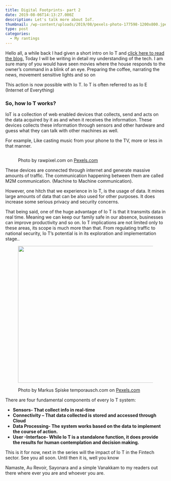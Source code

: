 ```yaml
---
title: Digital Footprints- part 2
date: 2019-08-06T14:13:27.000Z
description: Let's talk more about IoT.
thumbnail: /wp-content/uploads/2019/08/pexels-photo-177598-1200x800.jpeg
type: post
categories:
  - My rantings
---
```

  Hello all, a while back I had given a short intro on Io T and [click here to read the blog.](https://www.thecontentstartup.com/digital-footprints/) Today I will be writing in detail my understanding of the tech. I am sure many of you would have seen movies where the house responds to the owner’s command in a blink of an eye. Preparing the coffee, narrating the news, movement sensitive lights and so on

This action is now possible with Io T. Io T is often referred to as Io E (Internet of Everything)

<!--EndFragment-->

### So, how Io T works?

<p class="has-text-color has-black-color">
  IoT is a collection of web enabled devices that collects, send and acts on the data acquired by it as and when it receives the information. These devices collects these information through sensors and other hardware and guess what they can talk with other machines as well.
</p>

<p class="has-text-color has-black-color">
  For example, Like casting music from your phone to the TV, more or less in that manner.
</p><figure class="wp-block-image size-large">

<img src="/wp-content/uploads/2019/08/pexels-photo-1437863.jpeg?w=1024" alt="" class="wp-image-500" srcset="/wp-content/uploads/2019/08/pexels-photo-1437863.jpeg 1688w, /wp-content/uploads/2019/08/pexels-photo-1437863-300x231.jpeg 300w, /wp-content/uploads/2019/08/pexels-photo-1437863-1024x789.jpeg 1024w, /wp-content/uploads/2019/08/pexels-photo-1437863-768x591.jpeg 768w, /wp-content/uploads/2019/08/pexels-photo-1437863-1536x1183.jpeg 1536w, /wp-content/uploads/2019/08/pexels-photo-1437863-1200x924.jpeg 1200w" sizes="(max-width: 1688px) 100vw, 1688px" /><figcaption>Photo by rawpixel.com on <a href="https://www.pexels.com/photo/person-holding-black-smartphone-1437863/" rel="nofollow">Pexels.com</a></figcaption></figure> 

<p class="has-text-color has-black-color">
  These devices are connected through internet and generate massive amounts of traffic. The communication happening between them are called M2M communication. (Machine to Machine communication).
</p>

<p class="has-text-color has-black-color">
  However, one hitch that we experience in Io T, is the usage of data. It mines large amounts of data that can be also used for other purposes. It does increase some serious privacy and security concerns.
</p>

<p class="has-text-color has-black-color">
  That being said, one of the huge advantage of Io T is that it transmits data in real time. Meaning we can keep our family safe in our absence, businesses can improve productivity and so on. Io T implications are not limited only to these areas, its scope is much more than that. From regulating traffic to national security, Io T&#8217;s potential is in its exploration and implementation stage..
</p><figure class="wp-block-image size-large is-resized">

<img src="/wp-content/uploads/2019/08/pexels-photo-177598.jpeg?w=1024" alt="" class="wp-image-498" width="645" height="429" srcset="/wp-content/uploads/2019/08/pexels-photo-177598.jpeg 1880w, /wp-content/uploads/2019/08/pexels-photo-177598-300x200.jpeg 300w, /wp-content/uploads/2019/08/pexels-photo-177598-1024x682.jpeg 1024w, /wp-content/uploads/2019/08/pexels-photo-177598-768x512.jpeg 768w, /wp-content/uploads/2019/08/pexels-photo-177598-1536x1024.jpeg 1536w, /wp-content/uploads/2019/08/pexels-photo-177598-1200x800.jpeg 1200w" sizes="(max-width: 645px) 100vw, 645px" /><figcaption>Photo by Markus Spiske temporausch.com on <a href="https://www.pexels.com/photo/blue-screen-of-death-in-silver-black-laptop-177598/" rel="nofollow">Pexels.com</a></figcaption></figure> 

<p class="has-text-color has-drop-cap has-black-color">
  There are four fundamental components of every Io T system:
</p>

* **Sensors- That collect info in real-time**
* **Connectivity &#8211; That data collected is stored and accessed through Cloud**
* **Data Processing- The system works based on the data to implement the course of action.**
* **User -Interface- While Io T is a standalone function, it does provide the results for human contemplation and decision making.** 

<p class="has-text-color has-black-color">
  This is it for now, next in the series will the impact of Io T in the Fintech sector. See you all soon. Until then it is, well you know
</p>

<p class="has-text-color has-black-color">
  Namaste, Au Revoir, Sayonara&nbsp;and a simple Vanakkam to my readers out there where ever you are and whoever you are.
</p>